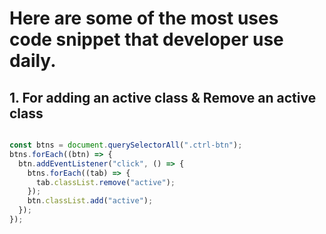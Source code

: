 # Here are some of the most uses code snippet that developer use daily.

## 1. For adding an active class & Remove an active class

```javascript

const btns = document.querySelectorAll(".ctrl-btn");
btns.forEach((btn) => {
  btn.addEventListener("click", () => {
    btns.forEach((tab) => {
      tab.classList.remove("active");
    });
    btn.classList.add("active");
  });
});

```
